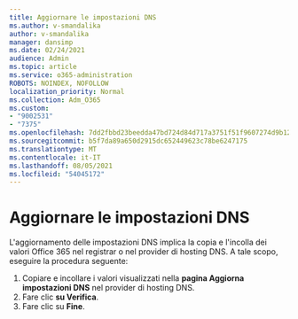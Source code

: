 ```yaml
---
title: Aggiornare le impostazioni DNS
ms.author: v-smandalika
author: v-smandalika
manager: dansimp
ms.date: 02/24/2021
audience: Admin
ms.topic: article
ms.service: o365-administration
ROBOTS: NOINDEX, NOFOLLOW
localization_priority: Normal
ms.collection: Adm_O365
ms.custom:
- "9002531"
- "7375"
ms.openlocfilehash: 7dd2fbbd23beedda47bd724d84d717a3751f51f9607274d9b124f14463cf4b50
ms.sourcegitcommit: b5f7da89a650d2915dc652449623c78be6247175
ms.translationtype: MT
ms.contentlocale: it-IT
ms.lasthandoff: 08/05/2021
ms.locfileid: "54045172"
---
```

# <a name="update-dns-settings"></a>Aggiornare le impostazioni DNS

L'aggiornamento delle impostazioni DNS implica la copia e l'incolla dei valori Office 365 nel registrar o nel provider di hosting DNS. A tale scopo, eseguire la procedura seguente:

1. Copiare e incollare i valori visualizzati nella **pagina Aggiorna impostazioni DNS** nel provider di hosting DNS.
2. Fare clic **su Verifica**.
3. Fare clic su **Fine**.